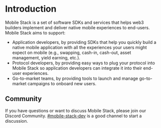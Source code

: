 # Introduction

Mobile Stack is a set of software SDKs and services that helps web3
builders implement and deliver native mobile experiences to
end-users. Mobile Stack aims to support:

- Application developers, by providing SDKs that help you quickly
  build a native mobile application with all the experiences your
  users might expect on mobile (e.g., swapping, cash-in, cash-out,
  asset management, yield earning, etc.).
- Protocol developers, by providing easy ways to plug your protocol
  into Mobile Stack so application developers can integrate it into
  their end-user experiences.
- Go-to-market teams, by providing tools to launch and manage
  go-to-market campaigns to onboard new users.

## Community

If you have questions or want to discuss Mobile Stack, please join our
Discord Community. [#mobile-stack-dev](https://discord.gg/gQvjYv5Fqh)
is a good channel to start a discussion.
